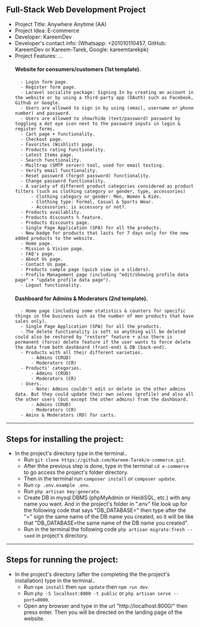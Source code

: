 ## Full-Stack Web Development Project

* Project Title: Anywhere Anytime (AA) 
* Project Idea: E-commerce
* Developer: KareemDev 
* Developer's contact info: (Whatsapp: +201010110457, GitHub: KareemDev or Kareem-Tarek, Google: kareemtarekpk)
* Project Features: ...
    #### Website for consumers/customers (1st template).
        - Login form page.
        - Register form page.
        - Laravel socialite package: Signing In by creating an account in the website or by using a third-party app (OAuth) such as Facebook, Github or Google.
        - Users are allowed to sign in by using (email, username or phone number) and password.
        - Users are allowed to show/hide (text/password) password by toggling a dot eye icon next to the password inputs in login & register forms.
        - Cart page + functionality.
        - Checkout page.
        - Favorites (Wishlist) page.
        - Products rating functionality.
        - Latest Items page.
        - Search functionality.
        - Mailtrap (SMTP server) tool, used for email testing.
        - Verify email functionality.
        - Reset password (forgot password) functionality.
        - Change password functionality.
        - A variety of different product categories considered as product filters (such as clothing category or gender, type, accessories)
            - Clothing category or gender: Men, Women & Kids.
            - Clothing type: Formal, Casual & Sports Wear.
            - Accessories: is accessory or not?.
        - Products availablity.
        - Products discounts % feature.
        - Products discounts page.
        - Single Page Application (SPA) for all the products.
        - New badge for products that lasts for 7 days only for the new added products to the website.
        - Home page.
        - Mission & Vision page.
        - FAQ's page.
        - About Us page.
        - Contact Us page.
        - Products sample page (quick view in a sliders).
        - Profile Management page (including "edit/showing profile data page" + "update profile data page").
        - Logout functionality.
    #### Dashboard for Admins & Moderators (2nd template).
        - Home page (including some statistics & counters for specific things in the business such as the number of men products that have sales only).
        - Single Page Application (SPA) for all the products.
        - The delete functionality is soft so anything will be deleted could also be restored by "restore" feature + also there is permanent (force) delete feature if the user wants to force delete the data from both dashboard (front-end) & DB (back-end).
        - Products with all their different varieties.
            - Admins (CRUD)
            - Moderators (CR)
        - Products' categories.
            - Admins (CRUD)
            - Moderators (CR)
        - Users.
            - Note: Admins couldn't edit or delete in the other admins data. But they could update their own selves (profile) and also all the other users (but except the other admins) from the dashboard.
            - Admins (CRUD)
            - Moderators (CR)
        - Amins & Moderators (RD) for carts.
___________________________________________________________________________________________________________________________________________________
## Steps for installing the project:
- In the project's directory type in the terminal..
    - Run `git clone https://github.com/Kareem-Tarek/e-commerce.git`.
    - After thhe previous step is done, type in the terminal `cd e-commerce` to go access the project's folder directory.
    - Then in the terminal run `composer install` or `composer update`.
    - Run `cp .env.example .env`.
    - Run `php artisan key:generate`.
    - Create DB in mysql DBMS (phpMyAdmin or HeidiSQL, etc.) with any name you want. And in the project's folder in ".env" file look up for the following code that says "DB_DATABASE=" then type after the "=" sign the same name of the DB name you created, so it will be like that "DB_DATABASE=the same name of the DB name you created".
    - Run in the terminal the following code `php artisan migrate:fresh --seed` in project's directory.
___________________________________________________________________________________________________________________________________________________
## Steps for running the project:
- In the project's directory (after the completing the the project's installation) type in the terminal..
    - Run `npm install` then `npm update` then `npm run dev`.
    - Run `php -S localhost:8000 -t public` or `php artisan serve --port=8000`.
    - Open any browser and type in the url "http://localhost:8000/" then press enter. Then you will be directed on the landing page of the website.
